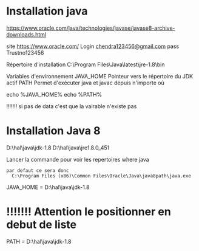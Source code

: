
# Installation java
  https://www.oracle.com/java/technologies/javase/javase8-archive-downloads.html

  site        https://www.oracle.com/
  Login       chendra123456@gmail.com
  pass        Trustno123456


  Répertoire d'installation
    C:\Program Files\Java\latest\jre-1.8\bin

  Variables d'environnement
    JAVA_HOME         Pointeur vers le répertoire du JDK actif
    PATH              Permet d'exécuter java et javac depuis n'importe où    


  echo %JAVA_HOME%
  echo %PATH%

  !!!!!!! si pas de data
  c'est que la vairable n'existe pas


# Installation Java 8


  D:\hal\java\jdk-1.8
  D:\hal\java\jre1.8.0_451

  Lancer la commande pour voir les repertoires
    where java

    par defaut ce sera donc
      C:\Program Files (x86)\Common Files\Oracle\Java\java8path\java.exe


  JAVA_HOME = D:\hal\java\jdk-1.8
  # !!!!!!!   Attention le positionner en debut de liste
  PATH = D:\hal\java\jdk-1.8
